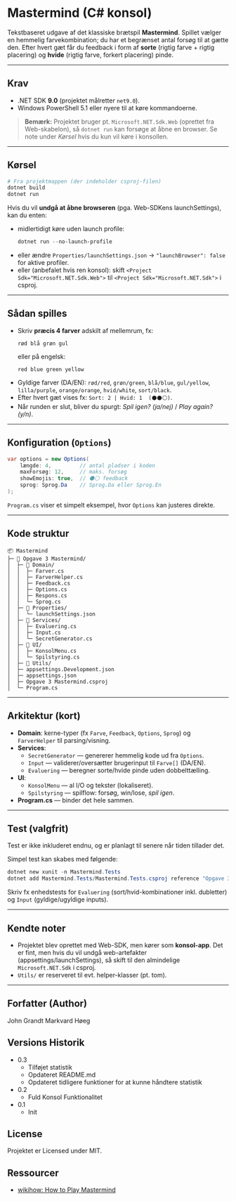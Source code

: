# Mastermind (C# konsol)

Tekstbaseret udgave af det klassiske brætspil **Mastermind**. Spillet vælger en hemmelig farvekombination; du har et begrænset antal forsøg til at gætte den. Efter hvert gæt får du feedback i form af **sorte** (rigtig farve + rigtig placering) og **hvide** (rigtig farve, forkert placering) pinde.

---

## Krav
- .NET SDK **9.0** (projektet målretter `net9.0`).
- Windows PowerShell 5.1 eller nyere til at køre kommandoerne.

> **Bemærk:** Projektet bruger pt. `Microsoft.NET.Sdk.Web` (oprettet fra Web-skabelon), så `dotnet run` kan forsøge at åbne en browser. Se note under *Kørsel* hvis du kun vil køre i konsollen.

---

## Kørsel

```powershell
# Fra projektmappen (der indeholder csproj-filen)
dotnet build
dotnet run
```

Hvis du vil **undgå at åbne browseren** (pga. Web-SDKens launchSettings), kan du enten:
- midlertidigt køre uden launch profile:
  ```powershell
  dotnet run --no-launch-profile
  ```
- eller ændre `Properties/launchSettings.json` → `"launchBrowser": false` for aktive profiler.
- eller (anbefalet hvis ren konsol): skift `<Project Sdk="Microsoft.NET.Sdk.Web">` til `<Project Sdk="Microsoft.NET.Sdk">` i csproj.

---

## Sådan spilles

- Skriv **præcis 4 farver** adskilt af mellemrum, fx:
  ```
  rød blå grøn gul
  ```
  eller på engelsk:
  ```
  red blue green yellow
  ```
- Gyldige farver (DA/EN): `rød/red`, `grøn/green`, `blå/blue`, `gul/yellow`, `lilla/purple`, `orange/orange`, `hvid/white`, `sort/black`.
- Efter hvert gæt vises fx: `Sort: 2 | Hvid: 1  (⚫⚫⚪)`.
- Når runden er slut, bliver du spurgt: *Spil igen? (ja/nej)* / *Play again? (y/n)*.

---

## Konfiguration (`Options`)

```csharp
var options = new Options(
    længde: 4,         // antal pladser i koden
    maxForsøg: 12,     // maks. forsøg
    showEmojis: true,  // ⚫⚪ feedback
    sprog: Sprog.Da    // Sprog.Da eller Sprog.En
);
```

`Program.cs` viser et simpelt eksempel, hvor `Options` kan justeres direkte.

---

## Kode struktur

```text
📦 Mastermind
├─ 📂 Opgave 3 Mastermind/
│  ├─ 📂 Domain/
│  │  ├─ Farver.cs
│  │  ├─ FarverHelper.cs
│  │  ├─ Feedback.cs
│  │  ├─ Options.cs
│  │  ├─ Respons.cs
│  │  └─ Sprog.cs
│  ├─ 📂 Properties/
│  │  └─ launchSettings.json
│  ├─ 📂 Services/
│  │  ├─ Evaluering.cs
│  │  ├─ Input.cs
│  │  └─ SecretGenerator.cs
│  ├─ 📂 UI/
│  │  ├─ KonsolMenu.cs
│  │  └─ Spilstyring.cs
│  ├─ 📂 Utils/
│  ├─ appsettings.Development.json
│  ├─ appsettings.json
│  ├─ Opgave 3 Mastermind.csproj
│  └─ Program.cs
```

---

## Arkitektur (kort)

- **Domain**: kerne-typer (fx `Farve`, `Feedback`, `Options`, `Sprog`) og `FarverHelper` til parsing/visning.
- **Services**:
  - `SecretGenerator` — genererer hemmelig kode ud fra `Options`.
  - `Input` — validerer/oversætter brugerinput til `Farve[]` (DA/EN).
  - `Evaluering` — beregner sorte/hvide pinde uden dobbelttælling.
- **UI**:
  - `KonsolMenu` — al I/O og tekster (lokaliseret).
  - `Spilstyring` — spilflow: forsøg, win/lose, *spil igen*.
- **Program.cs** — binder det hele sammen.

---

## Test (valgfrit)
Test er ikke inkluderet endnu, og er planlagt til senere når tiden tillader det.

Simpel test kan skabes med følgende:
```powershell
dotnet new xunit -n Mastermind.Tests
dotnet add Mastermind.Tests/Mastermind.Tests.csproj reference "Opgave 3 Mastermind/Opgave 3 Mastermind.csproj"
```

Skriv fx enhedstests for `Evaluering` (sort/hvid-kombinationer inkl. dubletter) og `Input` (gyldige/ugyldige inputs).

---

## Kendte noter
- Projektet blev oprettet med Web-SDK, men kører som **konsol-app**. Det er fint, men hvis du vil undgå web-artefakter (appsettings/launchSettings), så skift til den almindelige `Microsoft.NET.Sdk` i csproj.
- `Utils/` er reserveret til evt. helper-klasser (pt. tom).

---

## Forfatter (Author)
John Grandt Markvard Høeg

## Versions Historik
* 0.3
    * Tilføjet statistik
    * Opdateret README.md
    * Opdateret tidligere funktioner for at kunne håndtere statistik
* 0.2
    * Fuld Konsol Funktionalitet
* 0.1
    * Init

## License
Projektet er Licensed under MIT.

## Ressourcer
- [wikihow: How to Play Mastermind](https://www.wikihow.com/Play-Mastermind)
